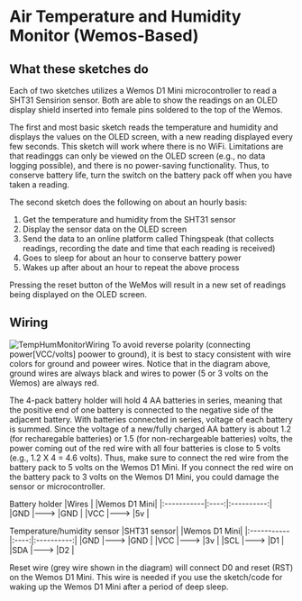 
# Air Temperature and Humidity Monitor (Wemos-Based)

## What these sketches do
Each of two sketches utilizes a Wemos D1 Mini microcontroller to read a SHT31 Sensirion sensor. Both are able to show the readings on an OLED display shield inserted into female pins soldered to the top of the Wemos. 

The first and most basic sketch reads the temperature and humidity and displays the values on the OLED screen, with a new reading displayed every few seconds. This sketch will work where there is no WiFi. Limitations are that readinggs can only be viewed on the OLED screen (e.g., no data logging possible), and there is no power-saving functionality. Thus, to conserve battery life, turn the switch on the battery pack off when you have taken a reading.

The second sketch does the following on about an hourly basis: 
  1) Get the temperature and humidity from the SHT31 sensor
  2) Display the sensor data on the OLED screen
  3) Send the data to an online platform called Thingspeak (that collects readings, recording the date and time that each 
     reading is received)
  4) Goes to sleep for about an hour to conserve battery power
  5) Wakes up after about an hour to repeat the above process
 
 Pressing the reset button of the WeMos will result in a new set of readings being displayed on the OLED screen. 

## Wiring

![TempHumMonitorWiring](https://user-images.githubusercontent.com/69003593/200435268-81bb1957-a4b3-4588-9a11-890ec4e6d296.jpg)
To avoid reverse polarity (connecting power[VCC/volts] poower to ground), it is best to stacy consistent with wire colors for ground and poweer wires. Notice that in the diagram above, ground wires are always black and wires to power (5 or 3 volts on the Wemos) are always red.

The 4-pack battery holder will hold 4 AA batteries in series, meaning that the positive end of one battery is connected to the negative side of the adjacent battery. With batteries connected in series, voltage of each battery is summed. Since the voltage of a new/fully charged AA battery is about 1.2 (for recharegable batteries) or 1.5 (for non-rechargeable batteries) volts, the power coming out of the red wire with all four batteries is close to 5 volts (e.g., 1.2 X 4 = 4.6 volts). Thus, make sure to connect the red wire from the battery pack to 5 volts on the Wemos D1 Mini. If you connect the red wire on the battery pack to 3 volts on the Wemos D1 Mini, you could damage the sensor or microcontroller.


Battery holder
|Wires       |   	  |Wemos D1 Mini|
|:-----------|:----:|:----------:|
|GND	       |--->	|GND         |
|VCC	       |--->	|5v          |



Temperature/humidity sensor
|SHT31 sensor|   	  |Wemos D1 Mini|
|:-----------|:----:|:----------:|
|GND	       |--->	|GND         |
|VCC	       |--->	|3v         |
|SCL	       |--->	|D1         |
|SDA	       |--->	|D2         |

Reset wire (grey wire shown in the diagram) will connect D0 and reset (RST) on the Wemos D1 Mini. This wire is needed if you use the sketch/code for waking up the Wemos D1 Mini after a period of deep sleep.
